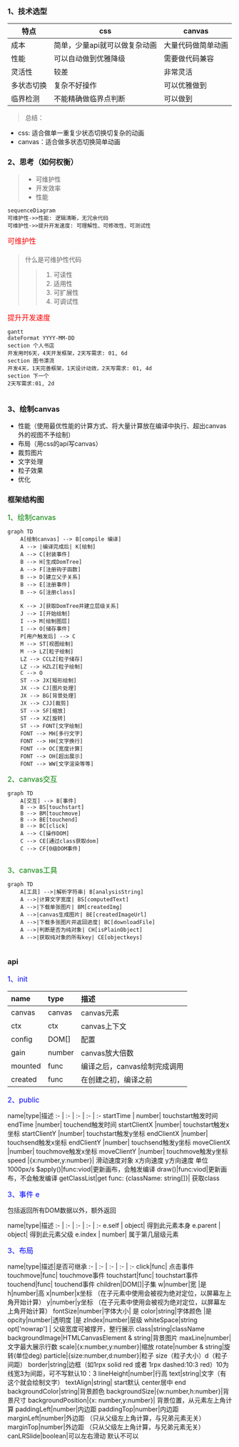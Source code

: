 ### 1、技术选型


特点 | css | canvas
| ---- | ---- | ---- | 
成本| 简单，少量api就可以做复杂动画| 大量代码做简单动画
性能|可以自动做到优雅降级|需要做代码兼容
灵活性|较差|非常灵活
多状态切换|复杂不好操作|可以优雅做到
临界检测|不能精确做临界点判断|可以做到

> 总结：
 - css: 适合做单一重复少状态切换切复杂的动画
 - canvas：适合做多状态切换简单动画

### 2、思考（如何权衡）

> - 可维护性
> - 开发效率
> - 性能

```
sequenceDiagram
可维护性->>性能: 逻辑清晰，无冗余代码
可维护性->>提升开发速度: 可理解性、可修改性、可测试性
```

<section style="color:red;font-size: 16px;margin-bottom: 20px;">可维护性</section>
    
 > 什么是可维护性代码
 >> 1. 可读性
 >> 2. 适用性
 >> 3. 可扩展性
 >> 4. 可调试性
 

<section style="color:red;font-size: 16px;margin-bottom: 0px;">提升开发速度</section>

```
gantt
dateFormat YYYY-MM-DD
section 个人书店
开发用时6天，4天开发框架，2天写需求: 01, 6d
section 图书漂流
开发4天，1天完善框架，1天设计动效，2天写需求: 01, 4d
section 下一个
2天写需求:01, 2d


```

### 3、绘制canvas

 - 性能（使用最优性能的计算方式、将大量计算放在编译中执行、超出canvas外的视图不予绘制）
 - 布局（用css的api写canvas）
 - 裁剪图片
 - 文字处理
 - 粒子效果
 - 优化
 

### 框架结构图

<section style="color:green;font-size: 16px;margin-bottom: 0px;">1、绘制canvas</section>

```
graph TD
    A[绘制canvas] --> B[compile 编译]
    A --> |编译完成后| K[绘制]
    A --> C[封装事件]
    B --> H[生成DomTree]
    A --> F[注册钩子函数]
    B --> D[建立父子关系]
    B --> E[注册事件]
    B --> G[注册class]
    
    K --> J[获取DomTree并建立层级关系]
    J --> I[开始绘制]
    I --> M[绘制图层]
    I --> O[储存事件]
    P[用户触发后] --> C
    M --> ST[视图绘制]
    M --> LZ[粒子绘制]
    LZ --> CCLZ[粒子储存]
    LZ --> HZLZ[粒子绘制]
    C --> O
    ST --> JX[矩形绘制]
    JX --> CJ[图片处理]
    JX --> BG[背景处理]
    JX --> CJJ[裁剪]
    ST --> SF[缩放]
    ST --> XZ[旋转]
    ST --> FONT[文字绘制]
    FONT --> MH[多行文字]
    FONT --> HH[文字换行]
    FONT --> OC[宽度计算]
    FONT --> OH[超出展示]
    FONT --> WW[文字渲染等等]

```
<section style="color:green;font-size: 16px;margin-bottom: 0px;">2、canvas交互</section>

```
graph TD
    A[交互] --> B[事件]
    B --> BS[touchstart]
    B --> BM[touchmove]
    B --> BE[touchend]
    B --> BC[click]
    A --> C[操作DOM]
    C --> CE[通过class获取dom]
    C --> CF[0级DOM事件]
    
```
<section style="color:green;font-size: 16px;margin-bottom: 0px;">3、canvas工具</section>

```
graph TD
    A[工具] -->|解析字符串| B[analysisString]
    A -->|计算文字宽度| BS[computedText]
    A -->|下载单张图片| BM[createdImg]
    A -->|canvas生成图片| BE[createdImageUrl]
    A -->|下载多张图片并返回进度| BC[downloadFile]
    A -->|判断是否为纯对象| CH[isPlainObject]
    A -->|获取纯对象的所有key| CE[objectkeys]
    
```


### api

<section style="color:blue;font-size: 16px;margin-bottom: 0px;">1、init</section>
 
name|type|描述
| :- | :- | :- | 
canvas|canvas|canvas元素
ctx|ctx|canvas上下文
config|DOM[] |配置
gain|number| canvas放大倍数
mounted|func| 编译之后，canvas绘制完成调用
created|func| 在创建之初，编译之前

<section style="color:blue;font-size: 16px;margin-bottom: 0px;">2、public</section>

name|type|描述
:- | :- | :- | :- | :- 
startTime | number| touchstart触发时间
endTime |number| touchend触发时间
startClientX |number| touchstart触发x坐标
startClientY |number| touchstart触发y坐标
endClientX |number| touchsend触发x坐标
endClientY |number| touchsend触发y坐标
moveClientX |number| touchmove触发x坐标
moveClientY |number| touchmove触发y坐标
speed |{x:number,y:number}| 滑动速度对象 x方向速度 y方向速度 单位1000px/s
$apply()|func:viod|更新画布，会触发编译
draw()|func:viod|更新画布，不会触发编译
getClassList|get func: {className: string[]}| 获取class


<section style="color:blue;font-size: 16px;margin-bottom: 0px;">3、事件 e</section>

包括返回所有DOM数据以外，额外返回

name|type|描述
:- | :- | :- | :- | :- 
e.self | object| 得到此元素本身
e.parent | object| 得到此元素父级
e.index | number| 属于第几层级元素

<section style="color:blue;font-size: 16px;margin-bottom: 0px;">3、布局</section>

name|type|描述|是否可继承
:- | :- | :- | :- | :- 
click|func| 点击事件
touchmove|func| touchmove事件
touchstart|func| touchstart事件
touchend|func| touchend事件
children|DOM[]|子集 
w|number|宽 |是
h|number|高 
x|number|x坐标 （在子元素中使用会被视为绝对定位，以屏幕左上角开始计算）
y|number|y坐标 （在子元素中使用会被视为绝对定位，以屏幕左上角开始计算）
fontSize|number|字体大小| 是
color|string|字体颜色 |是
opcity|number|透明度 |是
zIndex|number|层级
whiteSpace|string opt['nowrap'] | 父级宽度可被撑开，整行展示
class|string|className
backgroundImage|HTMLCanvasElement & string|背景图片
maxLine|number|文字最大展示行数
scale|{x:number,y:number}|缩放
rotate|number & string|旋转(单位deg) 
particle|{size:number,d:number}|粒子 size（粒子大小）d（粒子间距）
border|string|边框（如1rpx solid red 或者 1rpx dashed:10:3 red）10为线宽3为间距，可不写默认10：3
lineHeight|number|行高
text|string|文字（有这个就会绘制文字）
textAlign|string| start默认 center居中 end
backgroundColor|string|背景颜色
backgroundSize|{w:number,h:number}|背景尺寸
backgroundPosition|{x: number,y:number}| 背景位置，从元素左上角计算
paddingLeft|number|内边距
paddingTop|number|内边距
marginLeft|number|外边距 （只从父级左上角计算，与兄弟元素无关）
marginTop|number|外边距 （只从父级左上角计算，与兄弟元素无关）
canLRSlide|boolean|可以左右滑动 默认不可以


